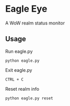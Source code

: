 
# Eagle Eye

A WoW realm status monitor




## Usage

Run eagle.py

```
python eagle.py
```

Exit eagle.py

```
CTRL + C
```

Reset realm info

```
python eagle.py reset
```



